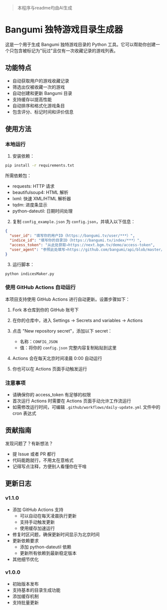 > 本程序与readme均由AI生成

# Bangumi 独特游戏目录生成器

这是一个用于生成 Bangumi 独特游戏目录的 Python 工具。它可以帮助你创建一个只包含被标记为"玩过"且仅有一次收藏记录的游戏列表。

## 功能特点

- 自动获取用户的游戏收藏记录
- 筛选出仅被收藏一次的游戏
- 自动创建和更新 Bangumi 目录
- 支持缓存以提高性能
- 自动排序和格式化游戏条目
- 包含评分、标记时间和评价信息

## 使用方法

### 本地运行

1. 安装依赖：

```bash
pip install -r requirements.txt
```

所需依赖包：
- requests: HTTP 请求
- beautifulsoup4: HTML 解析
- lxml: 快速 XML/HTML 解析器
- tqdm: 进度条显示
- python-dateutil: 日期时间处理

2. 复制 `config_example.json` 为 `config.json`，并填入以下信息：

```json
{
  "user_id": "填写你的用户ID（https://bangumi.tv/user/***）",
  "indice_id": "填写你的目录ID（https://bangumi.tv/index/***）",
  "access_token": "从此处获取→https://next.bgm.tv/demo/access-token",
  "user_agent": "参照此处填写→https://github.com/bangumi/api/blob/master/docs-raw/user%20agent.md"
}
```

3. 运行脚本：

```bash
python indicesMaker.py
```

### 使用 GitHub Actions 自动运行

本项目支持使用 GitHub Actions 进行自动更新。设置步骤如下：

1. Fork 本仓库到你的 GitHub 账号下

2. 在你的仓库中，进入 Settings -> Secrets and variables -> Actions

3. 点击 "New repository secret"，添加以下 secret：
   - 名称：`CONFIG_JSON`
   - 值：将你的 `config.json` 完整内容复制粘贴到这里

4. Actions 会在每天北京时间凌晨 0:00 自动运行

5. 你也可以在 Actions 页面手动触发运行

### 注意事项

- 请确保你的 access_token 有足够的权限
- 首次运行 Actions 时需要在 Actions 页面手动允许工作流运行
- 如需修改运行时间，可编辑 `.github/workflows/daily-update.yml` 文件中的 cron 表达式

## 贡献指南

发现问题了？有新想法？

- 提 Issue 或者 PR 都行
- 代码能跑就行，不用太在意格式
- 记得写点注释，方便别人看懂你在干啥

## 更新日志

### v1.1.0
- 添加 GitHub Actions 支持
  - 可以自动在每天凌晨执行更新
  - 支持手动触发更新
  - 使用缓存加速运行
- 修复时区问题，确保更新时间显示为北京时间
- 更新依赖要求
  - 添加 python-dateutil 依赖
  - 更新所有依赖到最新稳定版本
- 其他细节优化

### v1.0.0
- 初始版本发布
- 支持基本的目录生成功能
- 添加缓存机制
- 支持批量更新
